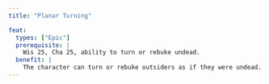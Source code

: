 ```yaml
---
title: "Planar Turning"

feat:
  types: ["Epic"]
  prerequisite: |
    Wis 25, Cha 25, ability to turn or rebuke undead.
  benefit: |
    The character can turn or rebuke outsiders as if they were undead. An outsider has effective turn resistance equal to half its spell resistance (round down). If the character can turn undead, he or she turns (or destroys) all evil outsiders and rebukes (or commands) all nonevil outsiders. If the character can rebuke undead, he or she rebukes (or commands) all evil outsiders and turns (or destroys) all nonevil outsiders.
---
```

